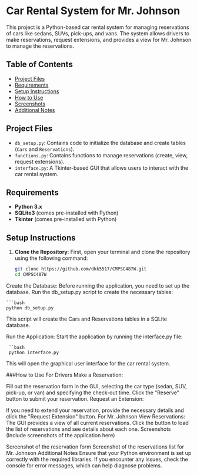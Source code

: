 # Car Rental System for Mr. Johnson

This project is a Python-based car rental system for managing reservations of cars like sedans, SUVs, pick-ups, and vans. The system allows drivers to make reservations, request extensions, and provides a view for Mr. Johnson to manage the reservations.

## Table of Contents

- [Project Files](#project-files)
- [Requirements](#requirements)
- [Setup Instructions](#setup-instructions)
- [How to Use](#how-to-use)
- [Screenshots](#screenshots)
- [Additional Notes](#additional-notes)

## Project Files

- `db_setup.py`: Contains code to initialize the database and create tables (`Cars` and `Reservations`).
- `functions.py`: Contains functions to manage reservations (create, view, request extensions).
- `interface.py`: A Tkinter-based GUI that allows users to interact with the car rental system.

## Requirements

- **Python 3.x**
- **SQLite3** (comes pre-installed with Python)
- **Tkinter** (comes pre-installed with Python)

## Setup Instructions

1. **Clone the Repository**:
   First, open your terminal and clone the repository using the following command:

   ```bash
   git clone https://github.com/dkk5517/CMPSC487W.git
   cd CMPSC487W
Create the Database: Before running the application, you need to set up the database. Run the db_setup.py script to create the necessary tables:

    ```bash
    python db_setup.py
This script will create the Cars and Reservations tables in a SQLite database.

Run the Application: Start the application by running the interface.py file:

     ``bash
     python interface.py
This will open the graphical user interface for the car rental system.

###How to Use
For Drivers
Make a Reservation:

Fill out the reservation form in the GUI, selecting the car type (sedan, SUV, pick-up, or van) and specifying the check-out time.
Click the "Reserve" button to submit your reservation.
Request an Extension:

If you need to extend your reservation, provide the necessary details and click the "Request Extension" button.
For Mr. Johnson
View Reservations:
The GUI provides a view of all current reservations. Click the button to load the list of reservations and see details about each one.
Screenshots
(Include screenshots of the application here)

Screenshot of the reservation form
Screenshot of the reservations list for Mr. Johnson
Additional Notes
Ensure that your Python environment is set up correctly with the required libraries.
If you encounter any issues, check the console for error messages, which can help diagnose problems.

